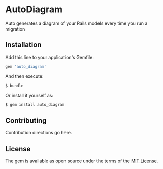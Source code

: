 # AutoDiagram
Auto generates a diagram of your Rails models every time you run a migration

## Installation
Add this line to your application's Gemfile:

```ruby
gem 'auto_diagram'
```

And then execute:
```bash
$ bundle
```

Or install it yourself as:
```bash
$ gem install auto_diagram
```

## Contributing
Contribution directions go here.

## License
The gem is available as open source under the terms of the [MIT License](http://opensource.org/licenses/MIT).
